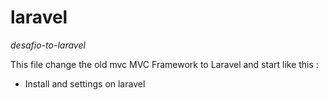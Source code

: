 # laravel
*desafio-to-laravel*

This file change the old mvc MVC Framework to Laravel and start like this :

* Install and settings on laravel
